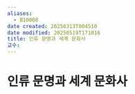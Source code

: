 ```yaml
---
aliases:
  - B10008
date created: 20250313T004510
date modified: 20250519T171016
title: 인류 문명과 세계 문화사
교수:
---
```


# 인류 문명과 세계 문화사
